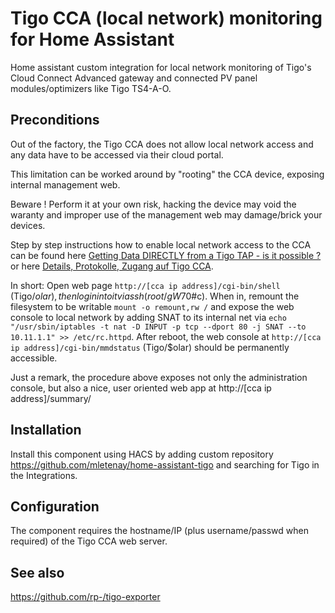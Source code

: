 # Tigo CCA (local network) monitoring for Home Assistant

Home assistant custom integration for local network monitoring of Tigo's Cloud Connect Advanced gateway and connected PV panel modules/optimizers like Tigo TS4-A-O.

## Preconditions

Out of the factory, the Tigo CCA does not allow local network access and any data have to be accessed via their cloud portal.

This limitation can be worked around by "rooting" the CCA device, exposing internal management web.

Beware ! Perform it at your own risk, hacking the device may void the waranty and improper use of the management web may damage/brick your devices.

Step by step instructions how to enable local network access to the CCA can be found here [Getting Data DIRECTLY from a Tigo TAP - is it possible ?](https://diysolarforum.com/threads/getting-data-directly-from-a-tigo-tap-is-it-possible.37414/page-2#post-1085251) or here [Details, Protokolle, Zugang auf Tigo CCA](https://www.photovoltaikforum.com/thread/149592-details-protokolle-zugang-auf-tigo-cca/?postID=3649832#post3649832).

In short:
Open web page `http://[cca ip address]/cgi-bin/shell` (Tigo/$olar), then login into it via ssh (root/gW$70#c). When in, remount the filesystem to be writable `mount -o remount,rw /` and expose the web console to local network by adding SNAT to its internal net via `echo "/usr/sbin/iptables -t nat -D INPUT -p tcp --dport 80 -j SNAT --to 10.11.1.1" >> /etc/rc.httpd`.
After reboot, the web console at `http://[cca ip address]/cgi-bin/mmdstatus` (Tigo/$olar) should be permanently accessible.

Just a remark, the procedure above exposes not only the administration console, but also a nice, user oriented web app at http://[cca ip address]/summary/

## Installation

Install this component using HACS by adding custom repository https://github.com/mletenay/home-assistant-tigo and searching for Tigo in the Integrations.

## Configuration

The component requires the hostname/IP (plus username/passwd when required) of the Tigo CCA web server.

## See also

https://github.com/rp-/tigo-exporter
